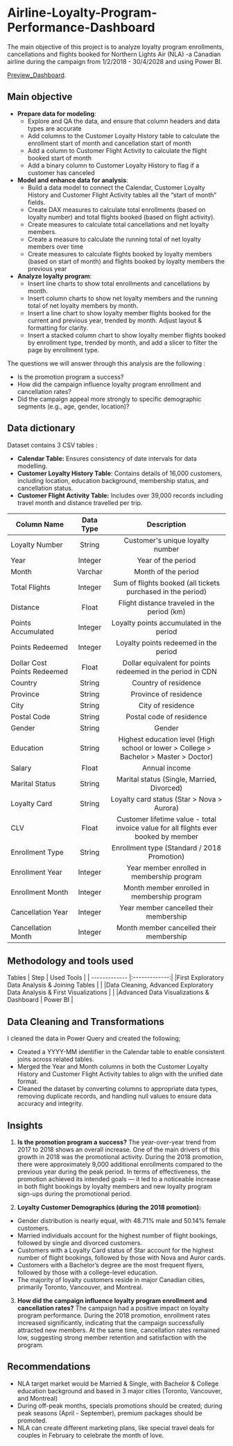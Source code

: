 # Airline-Loyalty-Program-Performance-Dashboard
The main objective of this project is to analyze loyalty program enrollments, cancellations and flights booked for Northern Lights Air (NLA) -a Canadian airline during the campaign from 1/2/2018 - 30/4/2028  and using Power BI.

[Preview_Dashboard](https://github.com/David-Tu-Nguyen/Airline-Loyalty-Program-Performance-Dashboard/blob/main/Dashboard/Recording%202025-06-03%20000214.gif). 

## Main objective
- **Prepare data for modeling**:
  + Explore and QA the data, and ensure that column headers and data types are accurate
  + Add columns to the Customer Loyalty History table to calculate the enrollment start of month and cancellation start of month
  + Add a column to Customer Flight Activity to calculate the flight booked start of month
  + Add a binary column to Customer Loyalty History to flag if a customer has canceled
- **Model and enhance data for analysis**:
  + Build a data model to connect the Calendar, Customer Loyalty History and Customer Flight Activity tables all the “start of month” fields.
  + Create DAX measures to calculate total enrollments (based on loyalty number) and total flights booked (based on flight activity). 
  + Create measures to calculate total cancellations and net loyalty members.
  + Create a measure to calculate the running total of net loyalty members over time
  + Create measures to calculate flights booked by loyalty members (based on start of month) and flights booked by loyalty members the previous year
- **Analyze loyalty program**:
  + Insert line charts to show total enrollments and cancellations by month. 
  + Insert column charts to show net loyalty members and the running total of net loyalty members by month. 
  + Insert a line chart to show loyalty member flights booked for the current and previous year, trended by month. Adjust layout & formatting for clarity.
  + Insert a stacked column chart to show loyalty member flights booked by enrollment type, trended by month, and add a slicer to filter the page by enrollment type.

The questions we will answer through this analysis are the following :
- Is the promotion program a success?
- How did the campaign influence loyalty program enrollment and cancellation rates?
- Did the campaign appeal more strongly to specific demographic segments (e.g., age, gender, location)?

## Data dictionary
Dataset contains 3 CSV tables :
- **Calendar Table:** Ensures consistency of date intervals for data modelling.
- **Customer Loyalty History Table**: Contains details of 16,000 customers, including location, education background, membership status, and cancellation status.
- **Customer Flight Activity Table:** Includes over 39,000 records including travel month and distance travelled per trip.
  
Column Name | Data Type | Description
| ------------- |:-------------:| :-------------:|
Loyalty Number | String | Customer's unique loyalty number
Year | Integer | Year of the period
Month | Varchar | Month of the period
Total Flights | Integer | Sum of flights booked (all tickets purchased in the period)
Distance | Float | Flight distance traveled in the period (km)
Points Accumulated | Integer | Loyalty points accumulated in the period
Points Redeemed | Integer | Loyalty points redeemed in the period
Dollar Cost Points Redeemed | Float | Dollar equivalent for points redeemed in the period in CDN
Country | String | Country of residence
Province | String | Province of residence
City | String | City of residence
Postal Code | String | Postal code of residence
Gender |	String |	Gender
Education |	String |	Highest education level (High school or lower > College > Bachelor > Master > Doctor)
Salary |	Float |	Annual income
Marital Status |	String |	Marital status (Single, Married, Divorced)
Loyalty Card |	String |	Loyalty card status (Star > Nova > Aurora)
CLV |	Float |	Customer lifetime value - total invoice value for all flights ever booked by member
Enrollment Type |	String |	Enrollment type (Standard / 2018 Promotion)
Enrollment Year |	Integer |	Year member enrolled in membership program
Enrollment Month |	Integer |	Month member enrolled in membership program
Cancellation Year |	Integer |	Year member cancelled their membership
Cancellation Month |	Integer |	Month member cancelled their membership



## Methodology and tools used
Tables
| Step  | Used Tools |
| ------------- |:-------------:|
|First Exploratory Data Analysis & Joining Tables     |     |
|Data Cleaning, Advanced Exploratory Data Analysis & First Visualizations  |  |
|Advanced Data Visualizations & Dashboard    |  Power BI     |

## Data Cleaning and Transformations
I cleaned the data in Power Query and created the following;
- Created a YYYY-MM identifier in the Calendar table to enable consistent joins across related tables.
- Merged the Year and Month columns in both the Customer Loyalty History and Customer Flight Activity tables to align with the unified date format.
- Cleaned the dataset by converting columns to appropriate data types, removing duplicate records, and handling null values to ensure data accuracy and integrity.

## Insights
1. **Is the promotion program a success?**
The year-over-year trend from 2017 to 2018 shows an overall increase. One of the main drivers of this growth in 2018 was the promotional activity.
During the 2018 promotion, there were approximately 9,000 additional enrollments compared to the previous year during the peak period. In terms of effectiveness, the promotion achieved its intended goals — it led to a noticeable increase in both flight bookings by loyalty members and new loyalty program sign-ups during the promotional period.

2. **Loyalty Customer Demographics (during the 2018 promotion):**
- Gender distribution is nearly equal, with 48.71% male and 50.14% female customers.
- Married individuals account for the highest number of flight bookings, followed by single and divorced customers.
- Customers with a Loyalty Card status of Star account for the highest number of flight bookings, followed by those with Nova and Auror cards.
- Customers with a Bachelor’s degree are the most frequent flyers, followed by those with a college-level education.
- The majority of loyalty customers reside in major Canadian cities, primarily Toronto, Vancouver, and Montreal.
  
3. **How did the campaign influence loyalty program enrollment and cancellation rates?**
The campaign had a positive impact on loyalty program performance. During the 2018 promotion, enrollment rates increased significantly, indicating that the campaign successfully attracted new members. At the same time, cancellation rates remained low, suggesting strong member retention and satisfaction with the program.

## Recommendations
- NLA target market would be Married & Single, with Bachelor & College education background and based in 3 major cities (Toronto, Vancouver, and Montreal)
- During off-peak months, specials promotions should be created; during peak seasons (April - September), premium packages should be promoted.
- NLA can create different marketing plans, like special travel deals for couples in February to celebrate the month of love.
